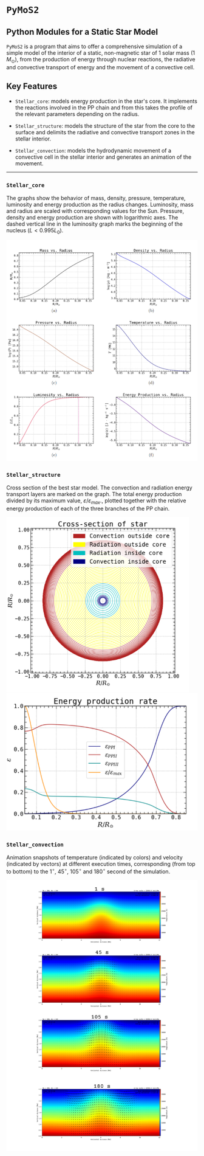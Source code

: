 # `PyMoS2`
Python Modules for a Static Star Model
---

`PyMoS2` is a program that aims to offer a comprehensive simulation of a simple model of the interior of a static, non-magnetic star of 1 solar mass $(1$ $M_{\odot})$, from the production of energy through nuclear reactions, the radiative and convective transport of energy and the movement of a convective cell.

## Key Features

- `Stellar_core`: models energy production in the star's core. It implements the reactions involved in the PP chain and from this takes the profile of the relevant parameters depending on the radius.

- `Stellar_structure`: models the structure of the star from the core to the surface and delimits the radiative and convective transport zones in the stellar interior.

- `Stellar_convection`: models the hydrodynamic movement of a convective cell in the stellar interior and generates an animation of the movement.

---

### `Stellar_core`
The graphs show the behavior of mass, density, pressure, temperature, luminosity and energy production as the radius changes. Luminosity, mass and radius are scaled with corresponding values for the Sun. Pressure, density and energy production are shown with logarithmic axes. The dashed vertical line in the luminosity graph marks the beginning of the nucleus $(L < 0.995L_0)$.

![img1](https://github.com/GabrielWendell/PyMoS2/blob/main/img/Stellar_core-img1.png)



### `Stellar_structure`
Cross section of the best star model. The convection and radiation energy transport layers are marked on the graph. The total energy production divided by its maximum value, $\varepsilon/\varepsilon_{max}.$, plotted together with the relative energy production of each of the three branches of the PP chain.

![img2](https://github.com/GabrielWendell/PyMoS2/blob/main/img/Stellar_structure-img2.png)
![img3](https://github.com/GabrielWendell/PyMoS2/blob/main/img/Energy_prod.png)



### `Stellar_convection`
Animation snapshots of temperature (indicated by colors) and velocity (indicated by vectors) at different execution times, corresponding (from top to bottom) to the $1^{\circ}$, $45^{\circ}$, $105^{\circ}$ and $180^{\circ}$ second of the simulation.

![img4](https://github.com/GabrielWendell/PyMoS2/blob/main/img/Frames_convection.png)
